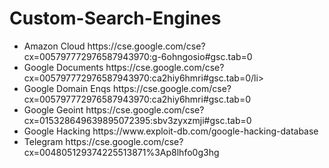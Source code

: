 # Custom-Search-Engines
<p></p>
<ul>
 <li>Amazon Cloud https://cse.google.com/cse?cx=005797772976587943970:g-6ohngosio#gsc.tab=0</li>
 <li>Google Documents https://cse.google.com/cse?cx=005797772976587943970:ca2hiy6hmri#gsc.tab=0/li>
 <li>Google Domain Enqs https://cse.google.com/cse?cx=005797772976587943970:ca2hiy6hmri#gsc.tab=0</li>
 <li>Google Geoint https://cse.google.com/cse?cx=015328649639895072395:sbv3zyxzmji#gsc.tab=0</li>
 <li>Google Hacking https://www.exploit-db.com/google-hacking-database</li?</li>
 <li>Telegram https://cse.google.com/cse?cx=004805129374225513871%3Ap8lhfo0g3hg</li>
</ul
